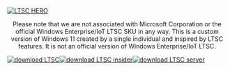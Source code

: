 [![LTSC HERO](https://user-images.githubusercontent.com/96759883/221386923-a9912d1f-1d34-4bc5-bcc8-a787a39ef70d.png)](https://github.com/LSX285/Windows11-LTSC/discussions/1)



<p align="center">
Please note that we are not associated with Microsoft Corporation or the official Windows Enterprise/IoT LTSC SKU in any way. This is a custom version of Windows 11 created by a single individual and inspired by LTSC features. It is not an official version of Windows Enterprise/IoT LTSC.

</p>

[![download LTSC](https://user-images.githubusercontent.com/96759883/221389624-6ddaaa07-a567-46e9-a1da-1b78573b7a98.png)](https://github.com/LSX285/Windows11-LTSC/releases/latest)[![download LTSC insider](https://user-images.githubusercontent.com/96759883/221389637-b043463b-c6f2-4ae5-bd28-7503a2c4f44d.png)](#)[![download LTSC server](https://user-images.githubusercontent.com/96759883/221389647-8bf077d6-457b-41e8-b156-d5c781637124.png)](#)







